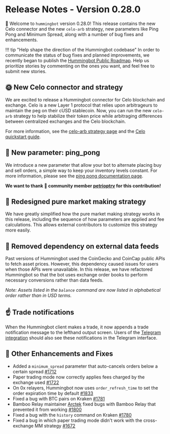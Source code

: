 # Release Notes - Version 0.28.0

🚀 Welcome to `hummingbot` version 0.28.0! This release contains the new Celo connector and the new `celo-arb` strategy, new parameters like Ping Pong and Minimum Spread, along with a number of bug fixes and enhancements.

!!! tip "Help shape the direction of the Hummingbot codebase"
In order to communicate the status of bug fixes and planned improvements, we recently began to publish the [Hummingbot Public Roadmap](https://github.com/CoinAlpha/hummingbot/projects/2). Help us prioritize stories by commenting on the ones you want, and feel free to submit new stories.

## 🌞 New Celo connector and strategy

We are excited to release a Hummingbot connector for Celo blockchain and exchange. Celo is a new Layer 1 protocol that relies upon arbitrageurs to maintain the peg on their cUSD stablecoin. Now, you can run the new `celo-arb` strategy to help stabilize their token price while arbitraging differences between centralized exchanges and the Celo blockchain.

For more information, see the [celo-arb strategy page](/strategies/celo-arb) and the [Celo quickstart guide](/strategies/celo-arb/quickstart).

## 🏓 New parameter: ping_pong

We introduce a new parameter that allow your bot to alternate placing buy and sell orders, a simple way to keep your inventory levels constant. For more information, please see the [ping pong documentation page](/strategies/advanced-mm/ping-pong).

**We want to thank 🙏 community member [petrioptrv](https://github.com/petioptrv) for this contribution!**

## 🔄 Redesigned pure market making strategy

We have greatly simplified how the pure market making strategy works in this release, including the sequence of how parameters are applied and fee calculations. This allows external contributors to customize this strategy more easily.

## 📡 Removed dependency on external data feeds

Past versions of Hummingbot used the CoinGecko and CoinCap public APIs to fetch asset prices. However, this dependency caused issues for users when those APIs were unavailable. In this release, we have refactored Hummingbot so that the bot uses exchange order books to perform necessary conversions rather than data feeds.

_Note: Assets listed in the `balance` command are now listed in alphabetical order rather than in USD terms._

## ☝️ Trade notifications

When the Hummingbot client makes a trade, it now appends a trade notification message to the lefthand output screen. Users of the [Telegram integration](/advanced/telegram/) should also see these notifications in the Telegram interface.

## 🐞 Other Enhancements and Fixes

- Added a `minimum_spread` parameter that auto-cancels orders below a certain spread [#1712](https://github.com/CoinAlpha/hummingbot/issues/1712)
- Paper trading mode now correctly applies fees charged by the exchange used [#1722](https://github.com/CoinAlpha/hummingbot/issues/1722)
- On 0x relayers, Hummingbot now uses `order_refresh_time` to set the order expiration time by default [#1833](https://github.com/CoinAlpha/hummingbot/issues/1833)
- Fixed a bug with BTC pairs on Kraken [#1781](https://github.com/CoinAlpha/hummingbot/pull/1781)
- Bamboo Relay maintainer [Arctek](https://github.com/Arctek) fixed bugs with Bamboo Relay that prevented it from working [#1800](https://github.com/CoinAlpha/hummingbot/pull/1800)
- Fixed a bug with the `history` command on Kraken [#1780](https://github.com/CoinAlpha/hummingbot/issues/1780)
- Fixed a bug in which paper trading mode didn't work with the cross-exchange MM strategy [#1672](https://github.com/CoinAlpha/hummingbot/issues/1672)

